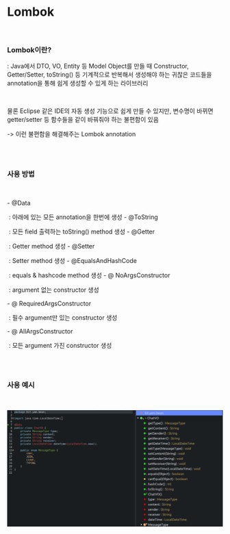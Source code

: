 # Lombok 



<br/>



###  Lombok이란?

:  Java에서 DTO, VO, Entity 등 Model Object를 만들 때 Constructor, Getter/Setter, toString() 등 기계적으로 반복해서 생성해야 하는 귀찮은 코드들을 annotation을 통해 쉽게 생성할 수 있게 하는 라이브러리

<br/>

물론 Eclipse 같은 IDE의 자동 생성 기능으로 쉽게 만들 수 있지만, 변수명이 바뀌면 getter/setter 등 함수들을 같이 바꿔줘야 하는 불편함이 있음

 -> 이런 불편함을 해결해주는 Lombok annotation



<br/>

<br/>



### 사용 방법

<br/>

\- @Data 

​     : 아래에 있는 모든 annotation을 한번에 생성
\- @ToString 

​     : 모든 field 출력하는 toString() method 생성
\- @Getter 

​     : Getter method 생성
\- @Setter 

​     : Setter method 생성
\- @EqualsAndHashCode 

​     : equals & hashcode method 생성 
\- @ NoArgsConstructor

​	: argument 없는 constructor 생성

\- @ RequiredArgsConstructor

​    : 필수 argument만 있는 constructor 생성

\- @ AllArgsConstructor

​    : 모든 argument 가진 constructor 생성



<br/>

<br/>

### 사용 예시

<br/>

![lombok최고](images/lombok최고.png)

​     



 